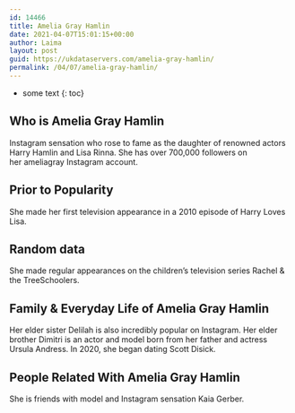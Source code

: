 ```yaml
---
id: 14466
title: Amelia Gray Hamlin
date: 2021-04-07T15:01:15+00:00
author: Laima
layout: post
guid: https://ukdataservers.com/amelia-gray-hamlin/
permalink: /04/07/amelia-gray-hamlin/
---
```


* some text
{: toc}


## Who is Amelia Gray Hamlin
                  
                  
                  
Instagram sensation who rose to fame as the daughter of renowned actors Harry Hamlin and Lisa Rinna. She has over 700,000 followers on her ameliagray Instagram account.  
                  
              
            
              
            
                
                
                
## Prior to Popularity
                  
                  
                  
She made her first television appearance in a 2010 episode of Harry Loves Lisa.
                  
              
            
              
            
                
                
                
## Random data
                  
                  
                  
She made regular appearances on the children&#8217;s television series Rachel & the TreeSchoolers.
                  
              
            
              
            
                
                
                
## Family & Everyday Life of Amelia Gray Hamlin
                  
                  
                  
Her elder sister Delilah is also incredibly popular on Instagram. Her elder brother Dimitri is an actor and model born from her father and actress Ursula Andress. In 2020, she began dating Scott Disick. 
                  
              
            
              
            
                
                
                
## People Related With Amelia Gray Hamlin
                  
                  
                  
She is friends with model and Instagram sensation Kaia Gerber.
                  
              
            
              
            
                
              
            
              
              
            
            
              
            
          
          
          